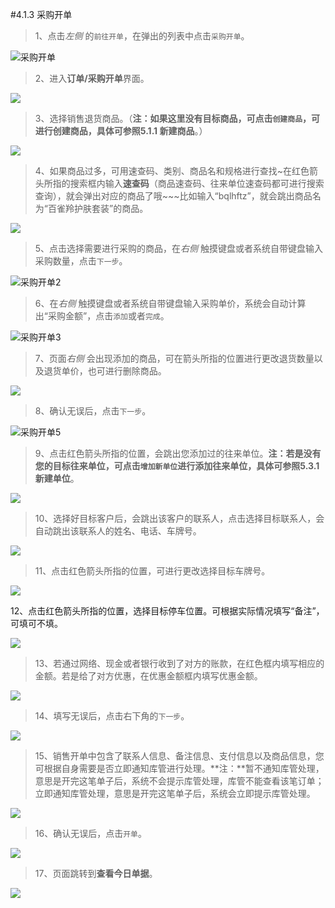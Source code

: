 #4.1.3 采购开单
>1、点击*左侧* 的`前往开单`，在弹出的列表中点击`采购开单`。

![采购开单](./images/purchasebook.jpg)


>2、进入**订单/采购开单**界面。

![](./images/buy.png)

>3、选择销售退货商品。（**注：**如果这里没有目标商品，可点击`创建商品`，可进行创建商品，具体可参照**5.1.1 新建商品**。）

![](./images/buy1.png)

>4、如果商品过多，可用速查码、类别、商品名和规格进行查找~在红色箭头所指的搜索框内输入**速查码**（商品速查码、往来单位速查码都可进行搜索查询），就会弹出对应的商品了哦~~~比如输入“bqlhftz”，就会跳出商品名为“百雀羚护肤套装”的商品。

![](./images/buy2.png)


>5、点击选择需要进行采购的商品，在*右侧* 触摸键盘或者系统自带键盘输入采购数量，点击`下一步`。

![采购开单2](./images/purchasebook2.jpg)

>6、在*右侧* 触摸键盘或者系统自带键盘输入采购单价，系统会自动计算出“采购金额”，点击`添加`或者`完成`。

![采购开单3](./images/purchasebook3.jpg)

>7、页面*右侧* 会出现添加的商品，可在箭头所指的位置进行更改退货数量以及退货单价，也可进行删除商品。

![](./images/buy3.png)


>8、确认无误后，点击`下一步`。

![采购开单5](./images/purchasebook5.jpg)

>9、点击红色箭头所指的位置，会跳出您添加过的往来单位。**注：**若是没有您的目标往来单位，可点击`增加新单位`进行添加往来单位，具体可参照**5.3.1 新建单位**。

![](./images/purchasebook.png)

>10、选择好目标客户后，会跳出该客户的联系人，点击选择目标联系人，会自动跳出该联系人的姓名、电话、车牌号。


![](./images/purchasebook1.png)


>11、点击红色箭头所指的位置，可进行更改选择目标车牌号。

![](./images/buy4.png)

12、点击红色箭头所指的位置，选择目标停车位置。可根据实际情况填写“备注”，可填可不填。

![](./images/buy5.png)
>13、若通过网络、现金或者银行收到了对方的账款，在红色框内填写相应的金额。若是给了对方优惠，在优惠金额框内填写优惠金额。

![](./images/buy6.png)

>14、填写无误后，点击右下角的`下一步`。

![](./images/buy7.png)

>15、销售开单中包含了联系人信息、备注信息、支付信息以及商品信息，您可根据自身需要是否立即通知库管进行处理。**注：**暂不通知库管处理，意思是开完这笔单子后，系统不会提示库管处理，库管不能查看该笔订单；立即通知库管处理，意思是开完这笔单子后，系统会立即提示库管处理。

![](./images/buy8.png)

>16、确认无误后，点击`开单`。

![](./images/buy9.png)

>17、页面跳转到**查看今日单据**。

![](./images/buy10.png)


